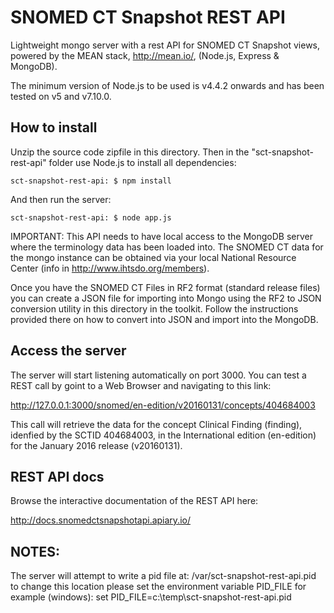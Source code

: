 SNOMED CT Snapshot REST API
===========================

Lightweight mongo server with a rest API for SNOMED CT Snapshot views, powered by the MEAN stack, http://mean.io/, (Node.js, Express &amp; MongoDB).

The minimum version of Node.js to be used is v4.4.2 onwards and has been tested on v5 and v7.10.0.

How to install
--------------

Unzip the source code zipfile in this directory. Then in the "sct-snapshot-rest-api" folder use Node.js to install all dependencies:
```
sct-snapshot-rest-api: $ npm install
```

And then run the server:
```
sct-snapshot-rest-api: $ node app.js
```

IMPORTANT: This API needs to have local access to the MongoDB server where the terminology data has been loaded into.
The SNOMED CT data for the mongo instance can be obtained via your local National Resource Center (info in http://www.ihtsdo.org/members).

Once you have the SNOMED CT Files in RF2 format (standard release files) you can create a JSON file for importing into Mongo using the RF2 to JSON conversion utility in this directory in the toolkit. Follow the instructions provided there on how to convert into JSON and import into the MongoDB.


Access the server
-----------------

The server will start listening automatically on port 3000. You can test a REST call by goint to a Web Browser and navigating to this link:

http://127.0.0.1:3000/snomed/en-edition/v20160131/concepts/404684003

This call will retrieve the data for the concept Clinical Finding (finding), idenfied by the SCTID 404684003, in the International edition (en-edition) for the January 2016 release (v20160131).

REST API docs
-------------

Browse the interactive documentation of the REST API here:

http://docs.snomedctsnapshotapi.apiary.io/

NOTES:
-------------
The server will attempt to write a pid file at:
/var/sct-snapshot-rest-api.pid
to change this location please set the environment variable
PID_FILE
for example (windows):
set PID_FILE=c:\temp\sct-snapshot-rest-api.pid
